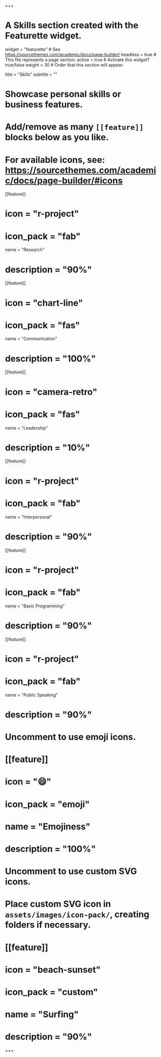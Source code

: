 +++
# A Skills section created with the Featurette widget.
widget = "featurette"  # See https://sourcethemes.com/academic/docs/page-builder/
headless = true  # This file represents a page section.
active = true  # Activate this widget? true/false
weight = 30  # Order that this section will appear.

title = "Skills"
subtitle = ""

# Showcase personal skills or business features.
# 
# Add/remove as many `[[feature]]` blocks below as you like.
# 
# For available icons, see: https://sourcethemes.com/academic/docs/page-builder/#icons

[[feature]]
  # icon = "r-project"
  # icon_pack = "fab"
  name = "Research"
  # description = "90%"
  
[[feature]]
  # icon = "chart-line"
  # icon_pack = "fas"
  name = "Communication"
  # description = "100%"  
  
[[feature]]
  # icon = "camera-retro"
  # icon_pack = "fas"
  name = "Leadership"
  # description = "10%"

[[feature]]
  # icon = "r-project"
  # icon_pack = "fab"
  name = "Interpersonal"
  # description = "90%"

  [[feature]]
  # icon = "r-project"
  # icon_pack = "fab"
  name = "Basic Programming"
  # description = "90%"

[[feature]]
  # icon = "r-project"
  # icon_pack = "fab"
  name = "Public Speaking"
  # description = "90%"

# Uncomment to use emoji icons.
# [[feature]]
#  icon = ":smile:"
#  icon_pack = "emoji"
#  name = "Emojiness"
#  description = "100%"  

# Uncomment to use custom SVG icons.
# Place custom SVG icon in `assets/images/icon-pack/`, creating folders if necessary.
# [[feature]]
#  icon = "beach-sunset"
#  icon_pack = "custom"
#  name = "Surfing"
#  description = "90%"

+++
